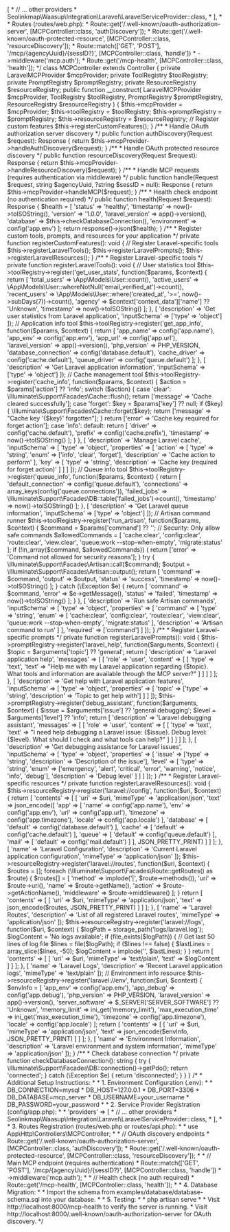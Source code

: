 <?php

namespace App\Http\Controllers;

use Illuminate\Http\Request;
use Illuminate\Http\Response;
use Seolinkmap\Waasup\Integration\Laravel\LaravelMCPProvider;
use Seolinkmap\Waasup\Tools\Registry\ToolRegistry;
use Seolinkmap\Waasup\Prompts\Registry\PromptRegistry;
use Seolinkmap\Waasup\Resources\Registry\ResourceRegistry;

/**
 * Laravel MCP Server Controller
 *
 * Prerequisites:
 * 1. composer require seolinkmap/wassup nyholm/psr7 symfony/psr-http-message-bridge
 * 2. Add service provider to config/app.php
 * 3. Set up database and import schema from examples/database/database-schema.sql
 * 4. Configure database connection in .env
 * 5. Add routes to routes/web.php or routes/api.php
 *
 * Service Provider Registration (config/app.php):
 * 'providers' => [
 *     // ... other providers
 *     Seolinkmap\Waasup\Integration\Laravel\LaravelServiceProvider::class,
 * ],
 *
 * Routes (routes/web.php):
 * Route::get('/.well-known/oauth-authorization-server', [MCPController::class, 'authDiscovery']);
 * Route::get('/.well-known/oauth-protected-resource', [MCPController::class, 'resourceDiscovery']);
 * Route::match(['GET', 'POST'], '/mcp/{agencyUuid}/{sessID?}', [MCPController::class, 'handle'])
 *     ->middleware('mcp.auth');
 * Route::get('/mcp-health', [MCPController::class, 'health']);
 */
class MCPController extends Controller
{
    private LaravelMCPProvider $mcpProvider;
    private ToolRegistry $toolRegistry;
    private PromptRegistry $promptRegistry;
    private ResourceRegistry $resourceRegistry;

    public function __construct(
        LaravelMCPProvider $mcpProvider,
        ToolRegistry $toolRegistry,
        PromptRegistry $promptRegistry,
        ResourceRegistry $resourceRegistry
    ) {
        $this->mcpProvider = $mcpProvider;
        $this->toolRegistry = $toolRegistry;
        $this->promptRegistry = $promptRegistry;
        $this->resourceRegistry = $resourceRegistry;

        // Register custom features
        $this->registerCustomFeatures();
    }

    /**
     * Handle OAuth authorization server discovery
     */
    public function authDiscovery(Request $request): Response
    {
        return $this->mcpProvider->handleAuthDiscovery($request);
    }

    /**
     * Handle OAuth protected resource discovery
     */
    public function resourceDiscovery(Request $request): Response
    {
        return $this->mcpProvider->handleResourceDiscovery($request);
    }

    /**
     * Handle MCP requests (requires authentication via middleware)
     */
    public function handle(Request $request, string $agencyUuid, ?string $sessID = null): Response
    {
        return $this->mcpProvider->handleMCP($request);
    }

    /**
     * Health check endpoint (no authentication required)
     */
    public function health(Request $request): Response
    {
        $health = [
            'status' => 'healthy',
            'timestamp' => now()->toISOString(),
            'version' => '1.0.0',
            'laravel_version' => app()->version(),
            'database' => $this->checkDatabaseConnection(),
            'environment' => config('app.env')
        ];

        return response()->json($health);
    }

    /**
     * Register custom tools, prompts, and resources for your application
     */
    private function registerCustomFeatures(): void
    {
        // Register Laravel-specific tools
        $this->registerLaravelTools();
        $this->registerLaravelPrompts();
        $this->registerLaravelResources();
    }

    /**
     * Register Laravel-specific tools
     */
    private function registerLaravelTools(): void
    {
        // User statistics tool
        $this->toolRegistry->register('get_user_stats', function($params, $context) {
            return [
                'total_users' => \App\Models\User::count(),
                'active_users' => \App\Models\User::whereNotNull('email_verified_at')->count(),
                'recent_users' => \App\Models\User::where('created_at', '>=', now()->subDays(7))->count(),
                'agency' => $context['context_data']['name'] ?? 'Unknown',
                'timestamp' => now()->toISOString()
            ];
        }, [
            'description' => 'Get user statistics from Laravel application',
            'inputSchema' => ['type' => 'object']
        ]);

        // Application info tool
        $this->toolRegistry->register('get_app_info', function($params, $context) {
            return [
                'app_name' => config('app.name'),
                'app_env' => config('app.env'),
                'app_url' => config('app.url'),
                'laravel_version' => app()->version(),
                'php_version' => PHP_VERSION,
                'database_connection' => config('database.default'),
                'cache_driver' => config('cache.default'),
                'queue_driver' => config('queue.default')
            ];
        }, [
            'description' => 'Get Laravel application information',
            'inputSchema' => ['type' => 'object']
        ]);

        // Cache management tool
        $this->toolRegistry->register('cache_info', function($params, $context) {
            $action = $params['action'] ?? 'info';

            switch ($action) {
                case 'clear':
                    \Illuminate\Support\Facades\Cache::flush();
                    return ['message' => 'Cache cleared successfully'];

                case 'forget':
                    $key = $params['key'] ?? null;
                    if ($key) {
                        \Illuminate\Support\Facades\Cache::forget($key);
                        return ['message' => "Cache key '{$key}' forgotten"];
                    }
                    return ['error' => 'Cache key required for forget action'];

                case 'info':
                default:
                    return [
                        'driver' => config('cache.default'),
                        'prefix' => config('cache.prefix'),
                        'timestamp' => now()->toISOString()
                    ];
            }
        }, [
            'description' => 'Manage Laravel cache',
            'inputSchema' => [
                'type' => 'object',
                'properties' => [
                    'action' => [
                        'type' => 'string',
                        'enum' => ['info', 'clear', 'forget'],
                        'description' => 'Cache action to perform'
                    ],
                    'key' => [
                        'type' => 'string',
                        'description' => 'Cache key (required for forget action)'
                    ]
                ]
            ]
        ]);

        // Queue info tool
        $this->toolRegistry->register('queue_info', function($params, $context) {
            return [
                'default_connection' => config('queue.default'),
                'connections' => array_keys(config('queue.connections')),
                'failed_jobs' => \Illuminate\Support\Facades\DB::table('failed_jobs')->count(),
                'timestamp' => now()->toISOString()
            ];
        }, [
            'description' => 'Get Laravel queue information',
            'inputSchema' => ['type' => 'object']
        ]);

        // Artisan command runner
        $this->toolRegistry->register('run_artisan', function($params, $context) {
            $command = $params['command'] ?? '';

            // Security: Only allow safe commands
            $allowedCommands = [
                'cache:clear',
                'config:clear',
                'route:clear',
                'view:clear',
                'queue:work --stop-when-empty',
                'migrate:status'
            ];

            if (!in_array($command, $allowedCommands)) {
                return ['error' => 'Command not allowed for security reasons'];
            }

            try {
                \Illuminate\Support\Facades\Artisan::call($command);
                $output = \Illuminate\Support\Facades\Artisan::output();

                return [
                    'command' => $command,
                    'output' => $output,
                    'status' => 'success',
                    'timestamp' => now()->toISOString()
                ];
            } catch (\Exception $e) {
                return [
                    'command' => $command,
                    'error' => $e->getMessage(),
                    'status' => 'failed',
                    'timestamp' => now()->toISOString()
                ];
            }
        }, [
            'description' => 'Run safe Artisan commands',
            'inputSchema' => [
                'type' => 'object',
                'properties' => [
                    'command' => [
                        'type' => 'string',
                        'enum' => [
                            'cache:clear',
                            'config:clear',
                            'route:clear',
                            'view:clear',
                            'queue:work --stop-when-empty',
                            'migrate:status'
                        ],
                        'description' => 'Artisan command to run'
                    ]
                ],
                'required' => ['command']
            ]
        ]);
    }

    /**
     * Register Laravel-specific prompts
     */
    private function registerLaravelPrompts(): void
    {
        $this->promptRegistry->register('laravel_help', function($arguments, $context) {
            $topic = $arguments['topic'] ?? 'general';

            return [
                'description' => 'Laravel application help',
                'messages' => [
                    [
                        'role' => 'user',
                        'content' => [
                            [
                                'type' => 'text',
                                'text' => "Help me with my Laravel application regarding {$topic}. What tools and information are available through the MCP server?"
                            ]
                        ]
                    ]
                ]
            ];
        }, [
            'description' => 'Get help with Laravel application features',
            'inputSchema' => [
                'type' => 'object',
                'properties' => [
                    'topic' => ['type' => 'string', 'description' => 'Topic to get help with']
                ]
            ]
        ]);

        $this->promptRegistry->register('debug_assistant', function($arguments, $context) {
            $issue = $arguments['issue'] ?? 'general debugging';
            $level = $arguments['level'] ?? 'info';

            return [
                'description' => 'Laravel debugging assistant',
                'messages' => [
                    [
                        'role' => 'user',
                        'content' => [
                            [
                                'type' => 'text',
                                'text' => "I need help debugging a Laravel issue: {$issue}. Debug level: {$level}. What should I check and what tools can help?"
                            ]
                        ]
                    ]
                ]
            ];
        }, [
            'description' => 'Get debugging assistance for Laravel issues',
            'inputSchema' => [
                'type' => 'object',
                'properties' => [
                    'issue' => ['type' => 'string', 'description' => 'Description of the issue'],
                    'level' => [
                        'type' => 'string',
                        'enum' => ['emergency', 'alert', 'critical', 'error', 'warning', 'notice', 'info', 'debug'],
                        'description' => 'Debug level'
                    ]
                ]
            ]
        ]);
    }

    /**
     * Register Laravel-specific resources
     */
    private function registerLaravelResources(): void
    {
        $this->resourceRegistry->register('laravel://config', function($uri, $context) {
            return [
                'contents' => [
                    [
                        'uri' => $uri,
                        'mimeType' => 'application/json',
                        'text' => json_encode([
                            'app' => [
                                'name' => config('app.name'),
                                'env' => config('app.env'),
                                'url' => config('app.url'),
                                'timezone' => config('app.timezone'),
                                'locale' => config('app.locale')
                            ],
                            'database' => [
                                'default' => config('database.default')
                            ],
                            'cache' => [
                                'default' => config('cache.default')
                            ],
                            'queue' => [
                                'default' => config('queue.default')
                            ],
                            'mail' => [
                                'default' => config('mail.default')
                            ]
                        ], JSON_PRETTY_PRINT)
                    ]
                ]
            ];
        }, [
            'name' => 'Laravel Configuration',
            'description' => 'Current Laravel application configuration',
            'mimeType' => 'application/json'
        ]);

        $this->resourceRegistry->register('laravel://routes', function($uri, $context) {
            $routes = [];
            foreach (\Illuminate\Support\Facades\Route::getRoutes() as $route) {
                $routes[] = [
                    'method' => implode('|', $route->methods()),
                    'uri' => $route->uri(),
                    'name' => $route->getName(),
                    'action' => $route->getActionName(),
                    'middleware' => $route->middleware()
                ];
            }

            return [
                'contents' => [
                    [
                        'uri' => $uri,
                        'mimeType' => 'application/json',
                        'text' => json_encode($routes, JSON_PRETTY_PRINT)
                    ]
                ]
            ];
        }, [
            'name' => 'Laravel Routes',
            'description' => 'List of all registered Laravel routes',
            'mimeType' => 'application/json'
        ]);

        $this->resourceRegistry->register('laravel://logs', function($uri, $context) {
            $logPath = storage_path('logs/laravel.log');
            $logContent = 'No logs available';

            if (file_exists($logPath)) {
                // Get last 50 lines of log file
                $lines = file($logPath);
                if ($lines !== false) {
                    $lastLines = array_slice($lines, -50);
                    $logContent = implode('', $lastLines);
                }
            }

            return [
                'contents' => [
                    [
                        'uri' => $uri,
                        'mimeType' => 'text/plain',
                        'text' => $logContent
                    ]
                ]
            ];
        }, [
            'name' => 'Laravel Logs',
            'description' => 'Recent Laravel application logs',
            'mimeType' => 'text/plain'
        ]);

        // Environment info resource
        $this->resourceRegistry->register('laravel://env', function($uri, $context) {
            $envInfo = [
                'app_env' => config('app.env'),
                'app_debug' => config('app.debug'),
                'php_version' => PHP_VERSION,
                'laravel_version' => app()->version(),
                'server_software' => $_SERVER['SERVER_SOFTWARE'] ?? 'Unknown',
                'memory_limit' => ini_get('memory_limit'),
                'max_execution_time' => ini_get('max_execution_time'),
                'timezone' => config('app.timezone'),
                'locale' => config('app.locale')
            ];

            return [
                'contents' => [
                    [
                        'uri' => $uri,
                        'mimeType' => 'application/json',
                        'text' => json_encode($envInfo, JSON_PRETTY_PRINT)
                    ]
                ]
            ];
        }, [
            'name' => 'Environment Information',
            'description' => 'Laravel environment and system information',
            'mimeType' => 'application/json'
        ]);
    }

    /**
     * Check database connection
     */
    private function checkDatabaseConnection(): string
    {
        try {
            \Illuminate\Support\Facades\DB::connection()->getPdo();
            return 'connected';
        } catch (\Exception $e) {
            return 'disconnected';
        }
    }
}

/*
 * Additional Setup Instructions:
 *
 * 1. Environment Configuration (.env):
 *
 * DB_CONNECTION=mysql
 * DB_HOST=127.0.0.1
 * DB_PORT=3306
 * DB_DATABASE=mcp_server
 * DB_USERNAME=your_username
 * DB_PASSWORD=your_password
 *
 * 2. Service Provider Registration (config/app.php):
 *
 * 'providers' => [
 *     // ... other providers
 *     Seolinkmap\Waasup\Integration\Laravel\LaravelServiceProvider::class,
 * ],
 *
 * 3. Routes Registration (routes/web.php or routes/api.php):
 *
 * use App\Http\Controllers\MCPController;
 *
 * // OAuth discovery endpoints
 * Route::get('/.well-known/oauth-authorization-server', [MCPController::class, 'authDiscovery']);
 * Route::get('/.well-known/oauth-protected-resource', [MCPController::class, 'resourceDiscovery']);
 *
 * // Main MCP endpoint (requires authentication)
 * Route::match(['GET', 'POST'], '/mcp/{agencyUuid}/{sessID?}', [MCPController::class, 'handle'])
 *     ->middleware('mcp.auth');
 *
 * // Health check (no auth required)
 * Route::get('/mcp-health', [MCPController::class, 'health']);
 *
 * 4. Database Migration:
 *
 * Import the schema from examples/database/database-schema.sql into your database.
 *
 * 5. Testing:
 *
 * php artisan serve
 *
 * Visit http://localhost:8000/mcp-health to verify the server is running.
 * Visit http://localhost:8000/.well-known/oauth-authorization-server for OAuth discovery.
 */
